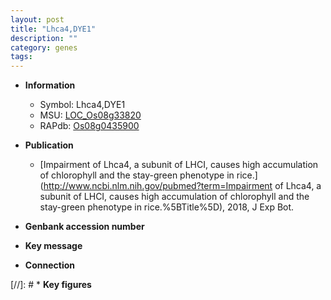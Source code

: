 ```yaml
---
layout: post
title: "Lhca4,DYE1"
description: ""
category: genes
tags: 
---
```


* **Information**  
    + Symbol: Lhca4,DYE1  
    + MSU: [LOC_Os08g33820](http://rice.uga.edu/cgi-bin/ORF_infopage.cgi?orf=LOC_Os08g33820)  
    + RAPdb: [Os08g0435900](https://rapdb.dna.affrc.go.jp/locus/?name=Os08g0435900)  

* **Publication**  
    + [Impairment of Lhca4, a subunit of LHCI, causes high accumulation of chlorophyll and the stay-green phenotype in rice.](http://www.ncbi.nlm.nih.gov/pubmed?term=Impairment of Lhca4, a subunit of LHCI, causes high accumulation of chlorophyll and the stay-green phenotype in rice.%5BTitle%5D), 2018, J Exp Bot.

* **Genbank accession number**  

* **Key message**  

* **Connection**  

[//]: # * **Key figures**  


